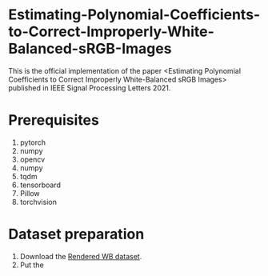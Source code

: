 # Estimating-Polynomial-Coefficients-to-Correct-Improperly-White-Balanced-sRGB-Images
This is the  official implementation of the paper &lt;Estimating Polynomial Coefficients to Correct Improperly White-Balanced sRGB Images> published in IEEE Signal Processing Letters 2021.
# Prerequisites
1. pytorch
2. numpy
3. opencv
4. numpy
5. tqdm
6. tensorboard
7. Pillow
8. torchvision
# Dataset preparation
1. Download the [Rendered WB dataset](https://cvil.eecs.yorku.ca/projects/public_html/sRGB_WB_correction/dataset.html).
2. Put the 
